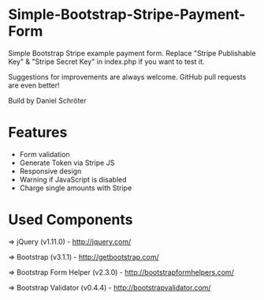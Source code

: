 Simple-Bootstrap-Stripe-Payment-Form
====================================

Simple Bootstrap Stripe example payment form.
Replace "Stripe Publishable Key" & "Stripe Secret Key" in index.php if you want to test it.

Suggestions for improvements are always welcome. GitHub pull requests are even better!

Build by Daniel Schröter

Features
===============
* Form validation
* Generate Token via Stripe JS
* Responsive design
* Warning if JavaScript is disabled
* Charge single amounts with Stripe

Used Components
===============

=> jQuery (v1.11.0) - http://jquery.com/

=> Bootstrap (v3.1.1) - http://getbootstrap.com/

=> Bootstrap Form Helper (v2.3.0) - http://bootstrapformhelpers.com/

=> Bootstrap Validator (v0.4.4) - http://bootstrapvalidator.com/
